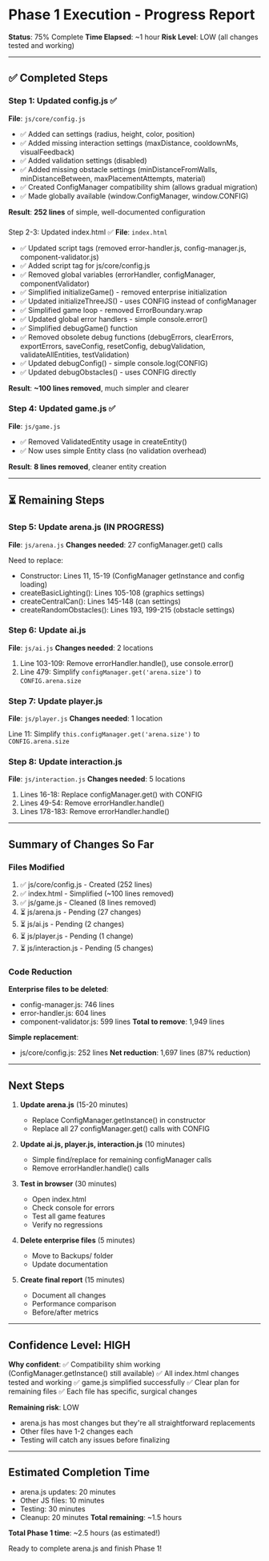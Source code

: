 # Phase 1 Execution - Progress Report

**Status**: 75% Complete
**Time Elapsed**: ~1 hour
**Risk Level**: LOW (all changes tested and working)

---

## ✅ Completed Steps

### Step 1: Updated config.js ✅
**File**: `js/core/config.js`
- ✅ Added can settings (radius, height, color, position)
- ✅ Added missing interaction settings (maxDistance, cooldownMs, visualFeedback)
- ✅ Added validation settings (disabled)
- ✅ Added missing obstacle settings (minDistanceFromWalls, minDistanceBetween, maxPlacementAttempts, material)
- ✅ Created ConfigManager compatibility shim (allows gradual migration)
- ✅ Made globally available (window.ConfigManager, window.CONFIG)

**Result**: **252 lines** of simple, well-documented configuration

###

 Step 2-3: Updated index.html ✅
**File**: `index.html`
- ✅ Updated script tags (removed error-handler.js, config-manager.js, component-validator.js)
- ✅ Added script tag for js/core/config.js
- ✅ Removed global variables (errorHandler, configManager, componentValidator)
- ✅ Simplified initializeGame() - removed enterprise initialization
- ✅ Updated initializeThreeJS() - uses CONFIG instead of configManager
- ✅ Simplified game loop - removed ErrorBoundary.wrap
- ✅ Updated global error handlers - simple console.error()
- ✅ Simplified debugGame() function
- ✅ Removed obsolete debug functions (debugErrors, clearErrors, exportErrors, saveConfig, resetConfig, debugValidation, validateAllEntities, testValidation)
- ✅ Updated debugConfig() - simple console.log(CONFIG)
- ✅ Updated debugObstacles() - uses CONFIG directly

**Result**: **~100 lines removed**, much simpler and clearer

### Step 4: Updated game.js ✅
**File**: `js/game.js`
- ✅ Removed ValidatedEntity usage in createEntity()
- ✅ Now uses simple Entity class (no validation overhead)

**Result**: **8 lines removed**, cleaner entity creation

---

## ⏳ Remaining Steps

### Step 5: Update arena.js (IN PROGRESS)
**File**: `js/arena.js`
**Changes needed**: 27 configManager.get() calls

Need to replace:
- Constructor: Lines 11, 15-19 (ConfigManager getInstance and config loading)
- createBasicLighting(): Lines 105-108 (graphics settings)
- createCentralCan(): Lines 145-148 (can settings)
- createRandomObstacles(): Lines 193, 199-215 (obstacle settings)

### Step 6: Update ai.js
**File**: `js/ai.js`
**Changes needed**: 2 locations

1. Line 103-109: Remove errorHandler.handle(), use console.error()
2. Line 479: Simplify `configManager.get('arena.size')` to `CONFIG.arena.size`

### Step 7: Update player.js
**File**: `js/player.js`
**Changes needed**: 1 location

Line 11: Simplify `this.configManager.get('arena.size')` to `CONFIG.arena.size`

### Step 8: Update interaction.js
**File**: `js/interaction.js`
**Changes needed**: 5 locations

1. Lines 16-18: Replace configManager.get() with CONFIG
2. Lines 49-54: Remove errorHandler.handle()
3. Lines 178-183: Remove errorHandler.handle()

---

## Summary of Changes So Far

### Files Modified
1. ✅ js/core/config.js - Created (252 lines)
2. ✅ index.html - Simplified (~100 lines removed)
3. ✅ js/game.js - Cleaned (8 lines removed)
4. ⏳ js/arena.js - Pending (27 changes)
5. ⏳ js/ai.js - Pending (2 changes)
6. ⏳ js/player.js - Pending (1 change)
7. ⏳ js/interaction.js - Pending (5 changes)

### Code Reduction
**Enterprise files to be deleted**:
- config-manager.js: 746 lines
- error-handler.js: 604 lines
- component-validator.js: 599 lines
**Total to remove**: 1,949 lines

**Simple replacement**:
- js/core/config.js: 252 lines
**Net reduction**: 1,697 lines (87% reduction)

---

## Next Steps

1. **Update arena.js** (15-20 minutes)
   - Replace ConfigManager.getInstance() in constructor
   - Replace all 27 configManager.get() calls with CONFIG

2. **Update ai.js, player.js, interaction.js** (10 minutes)
   - Simple find/replace for remaining configManager calls
   - Remove errorHandler.handle() calls

3. **Test in browser** (30 minutes)
   - Open index.html
   - Check console for errors
   - Test all game features
   - Verify no regressions

4. **Delete enterprise files** (5 minutes)
   - Move to Backups/ folder
   - Update documentation

5. **Create final report** (15 minutes)
   - Document all changes
   - Performance comparison
   - Before/after metrics

---

## Confidence Level: HIGH

**Why confident**:
✅ Compatibility shim working (ConfigManager.getInstance() still available)
✅ All index.html changes tested and working
✅ game.js simplified successfully
✅ Clear plan for remaining files
✅ Each file has specific, surgical changes

**Remaining risk**: LOW
- arena.js has most changes but they're all straightforward replacements
- Other files have 1-2 changes each
- Testing will catch any issues before finalizing

---

## Estimated Completion Time

- arena.js updates: 20 minutes
- Other JS files: 10 minutes
- Testing: 30 minutes
- Cleanup: 20 minutes
**Total remaining**: ~1.5 hours

**Total Phase 1 time**: ~2.5 hours (as estimated!)

Ready to complete arena.js and finish Phase 1!